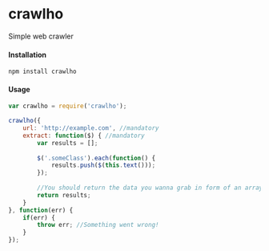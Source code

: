 crawlho
=======

Simple web crawler

#### Installation 

`npm install crawlho`

#### Usage

```javascript
var crawlho = require('crawlho');

crawlho({
    url: 'http://example.com', //mandatory
    extract: function($) { //mandatory
        var results = [];
        
        $('.someClass').each(function() {
            results.push($(this.text()));
        });
        
        //You should return the data you wanna grab in form of an array!
        return results; 
    }
}, function(err) {
    if(err) {
        throw err; //Something went wrong!
    }
});
```
